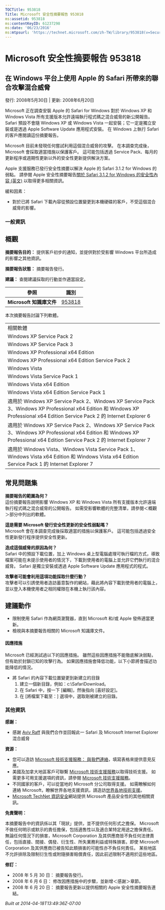 ```yaml
---
TOCTitle: 953818
Title: Microsoft 安全性摘要報告 953818
ms:assetid: 953818
ms:contentKeyID: 61237298
ms:date: '06/23/2016'
ms:mtpsurl: 'https://technet.microsoft.com/zh-TW/library/953818(v=Security.10)'
---
```



Microsoft 安全性摘要報告 953818
===============================

在 Windows 平台上使用 Apple 的 Safari 所帶來的聯合攻擊混合威脅
--------------------------------------------------------------

發行: 2008年5月30日 | 更新: 2008年6月20日

Microsoft 正在調查安裝 Apple 的 Safari for Windows 對於 Windows XP 和 Windows Vista 所有支援版本允許遠端執行程式碼之混合威脅的新公開報告。 Safari 預設不會隨 Windows XP 或 Windows Vista 一起安裝；它一定是獨立安裝或是透過 Apple Software Update 應用程式安裝。 在 Windows 上執行 Safari 的客戶應閱讀這份摘要報告。

Microsoft 目前未發現任何嘗試利用這個混合威脅的攻擊。 在本調查完成後，Microsoft 會採取適當措施以保護客戶。 這可能包括透過 Service Pack、每月的更新程序或週期性更新以外的安全性更新提供解決方案。

Apple 支援服務已發行安全性摘要以解決 Apple 的 Safari 3.1.2 for Windows 的弱點。 請參閱 Apple 安全性摘要報告[關於 Safari 3.1.2 for Windows 的安全性內容 (英文)](https://support.apple.com/kb/ht2092) 以取得更多相關資訊。

緩和因素：

-   對於已將 Safari 下載內容從預設位置變更到本機硬碟的客戶，不受這個混合威脅的影響。

### 一般資訊

概觀
----


**摘要報告目的：**  提供客戶初步的通知，並提供對於受影響 Windows 平台所造成的影響之其他資訊。

**摘要報告狀態：**  摘要報告發行。

**建議：**  查閱建議採取的行動並作適當設定。

| 參照                     | 識別                                             |
|--------------------------|--------------------------------------------------|
| **Microsoft 知識庫文件** | [953818](https://support.microsoft.com/kb/953818) |

本次摘要報告討論下列軟體。

|                                                                                                                                                                               |
|-------------------------------------------------------------------------------------------------------------------------------------------------------------------------------|
| 相關軟體                                                                                                                                                                      |
| Windows XP Service Pack 2                                                                                                                                                     |
| Windows XP Service Pack 3                                                                                                                                                     |
| Windows XP Professional x64 Edition                                                                                                                                           |
| Windows XP Professional x64 Edition Service Pack 2                                                                                                                            |
| Windows Vista                                                                                                                                                                 |
| Windows Vista Service Pack 1                                                                                                                                                  |
| Windows Vista x64 Edition                                                                                                                                                     |
| Windows Vista x64 Edition Service Pack 1                                                                                                                                      |
| 適用於 Windows XP Service Pack 2、Windows XP Service Pack 3、Windows XP Professional x64 Edition 和 Windows XP Professional x64 Edition Service Pack 2 的 Internet Explorer 6 |
| 適用於 Windows XP Service Pack 2、Windows XP Service Pack 3、Windows XP Professional x64 Edition 和 Windows XP Professional x64 Edition Service Pack 2 的 Internet Explorer 7 |
| 適用於 Windows Vista、Windows Vista Service Pack 1、Windows Vista x64 Edition 和 Windows Vista x64 Edition Service Pack 1 的 Internet Explorer 7                              |

常見問題集
----------


**摘要報告的範圍為何？**  
這份摘要報告說明影響 Windows XP 和 Windows Vista 所有支援版本允許遠端執行程式碼之混合威脅的公開報告。 如需受影響軟體的完整清單，請參閱＜概觀＞部分中列出的軟體。

**這是需要 Microsoft 發行安全性更新的安全性弱點嗎？**  
Microsoft 會在本調查完成後採取適當的措施以保護客戶。 這可能包括透過安全性更新發行程序提供安全性更新。

**造成這個威脅的原因為何？**  
Safari 中的預設下載位置，加上 Windows 桌上型電腦處理可執行檔的方式，導致檔案可能在未提示使用者的情況下，下載到使用者的電腦上並允許它們執行的混合威脅。 Safari 是獨立安裝或透過 Apple Software Update 應用程式的程式。

**攻擊者可能會利用這項功能採取什麼行動？**  
攻擊者可以引誘使用者造訪蓄意製作的網站，藉此將內容下載到使用者的電腦上，並以登入本機使用者之相同權限在本機上執行該內容。

建議動作
--------


-   限制使用 Safari 作為網頁瀏覽器，直到 Microsoft 和/或 Apple 發佈適當更新。
-   檢視與本摘要報告相關的 Microsoft 知識庫文件。

#### 因應措施

Microsoft 已經測試過以下的因應措施。 雖然這些因應措施不能徹底解決弱點，但有助於封鎖已知的攻擊行為。 如果因應措施會降低功能，以下小節將會描述功能降低的情況。

-   將 Safari 的內容下載位置變更到新建立的目錄
    1.  建立一個新目錄，例如：c:\\SafariDownload。
    2.  在 Safari 中，按一下 \[編輯\]，然後指向 \[喜好設定\]。
    3.  在 \[將檔案下載至：\] 選項中，選取剛被建立的目錄。

### 其他資訊

**感謝：** 

-   感謝 [Aviv Raff](https://aviv.raffon.net/) 與我們合作並回報此一 Safari 及 Microsoft Internet Explorer 混合威脅

**資源：** 

-   您可以造訪 [Microsoft 技術支援服務： 與我們連絡](https://support.microsoft.com/common/survey.aspx?scid=sw;en;1257&amp;showpage=1&amp;ws=technet&amp;sd=tech)，填寫表格來提供意見反應。
-   美國及加拿大地區客戶可聯繫 [Microsoft 技術支援服務](https://go.microsoft.com/fwlink/?linkid=21131)以取得技術支援。 如需更多可用支援選項的資訊，請參閱 [Microsoft 技術支援服務](https://support.microsoft.com/)。
-   不同國家的客戶，可以從當地的 Microsoft 分公司取得支援。 如需瞭解如何連絡 Microsoft，瞭解世界各地支援資訊，請造訪[世界各地技術支援](https://go.microsoft.com/fwlink/?linkid=21155)。
-   [Microsoft TechNet 資訊安全](https://www.microsoft.com/taiwan/technet/security/default.mspx)網站提供 Microsoft 產品安全性的其他相關資訊。

**免責聲明：** 

本摘要報告中的資訊係以其「現狀」提供，並不提供任何形式之擔保。 Microsoft 不做任何明示或默示的責任擔保，包括適售性以及適合某特定用途之擔保責任。 無論任何情況下的損害，Microsoft Corporation 及其供應商皆不負任何法律責任，包括直接、間接、偶發、衍生性、所失業務利益或特殊損害。即使 Microsoft Corporation 及其供應商已被告知此類損害的可能性亦不負任何責任。 某些地區不允許排除及限制衍生性或附隨損害賠償責任，因此前述限制不適用於這些地區。

**修訂：** 

-   2008 年 5 月 30 日： 摘要報告發行。
-   2008 年 6 月 6 日： 修改因應措施中的步驟，並新增＜感謝＞章節。
-   2008 年 6 月 20 日： 摘要報告更新以提供相關的 Apple 安全性摘要報告連結。

*Built at 2014-04-18T13:49:36Z-07:00*
